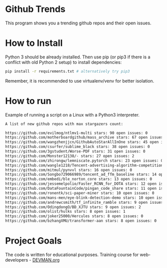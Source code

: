 # Github Trends

This program shows you a trending github repos and their open issues.

# How to Install
Python 3 should be already installed. Then use pip (or pip3 if there is a conflict with old Python 2 setup) to install dependencies:
```bash
pip install -r requirements.txt # alternatively try pip3
```
Remember, it is recommended to use virtualenv/venv for better isolation.

# How to run
Example of running a script on a Linux with a Python3 interpreter.
```bash
A list of new github repos with max stargazers count:

https://github.com/evilmog/ntlmv1-multi stars: 90 open issues: 0
https://github.com/motherboardgithub/mass_archive stars: 67 open issues: 1
https://github.com/wangzhenjjcn/GithubAutoStarAllInOne stars: 45 open issues: 0
https://github.com/csurfer/sublime_black stars: 38 open issues: 0
https://github.com/3gstudent/Worse-PDF stars: 31 open issues: 0
https://github.com/Monster12138/- stars: 27 open issues: 2
https://github.com/zhirongw/lemniscate.pytorch stars: 23 open issues: 0
https://github.com/wangle1218/Tencent-advertising-algorithm-competition stars: 17 open issues: 0
https://github.com/mitmul/pynvvl stars: 16 open issues: 0
https://github.com/Songbo729066989/tencent_ad_ffm_baseline stars: 14 open issues: 0
https://github.com/embedi/ble_norton_core stars: 13 open issues: 0
https://github.com/jessemelpolio/Faster_RCNN_for_DOTA stars: 12 open issues: 0
https://github.com/DataFountainCode/pingan_code_share stars: 11 open issues: 0
https://github.com/ronentk/sci-paper-miner stars: 10 open issues: 0
https://github.com/mans-men/eye-blink-detection-demo stars: 10 open issues: 0
https://github.com/andrewcsmith/tf_infinite_ramble stars: 9 open issues: 0
https://github.com/OdingdongO/BD_XJTU stars: 9 open issues: 2
https://github.com/olist/hulks stars: 8 open issues: 1
https://github.com/joker25000/Hercules stars: 8 open issues: 0
https://github.com/bzhangXMU/transformer-aan stars: 8 open issues: 0
```

# Project Goals

The code is written for educational purposes. Training course for web-developers - [DEVMAN.org](https://devman.org)
